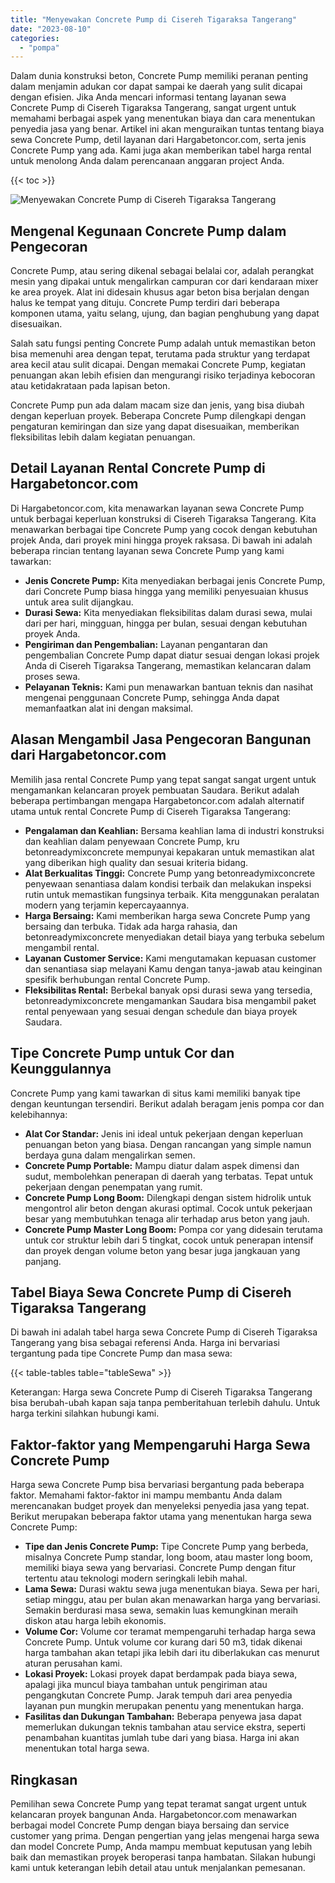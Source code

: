 ```yaml
---
title: "Menyewakan Concrete Pump di Cisereh Tigaraksa Tangerang"
date: "2023-08-10"
categories: 
  - "pompa"
---
```




Dalam dunia konstruksi beton, Concrete Pump memiliki peranan penting dalam menjamin adukan cor dapat sampai ke daerah yang sulit dicapai dengan efisien. Jika Anda mencari informasi tentang layanan sewa Concrete Pump di Cisereh Tigaraksa Tangerang, sangat urgent untuk memahami berbagai aspek yang menentukan biaya dan cara menentukan penyedia jasa yang benar. Artikel ini akan menguraikan tuntas tentang biaya sewa Concrete Pump, detil layanan dari Hargabetoncor.com, serta jenis Concrete Pump yang ada. Kami juga akan memberikan tabel harga rental untuk menolong Anda dalam perencanaan anggaran project Anda.

{{< toc >}}

![Menyewakan Concrete Pump di Cisereh Tigaraksa Tangerang](https://hargareadymixid.github.io/pompa/concrete-pump%20(13).png)

## Mengenal Kegunaan Concrete Pump dalam Pengecoran

Concrete Pump, atau sering dikenal sebagai belalai cor, adalah perangkat mesin yang dipakai untuk mengalirkan campuran cor dari kendaraan mixer ke area proyek. Alat ini didesain khusus agar beton bisa berjalan dengan halus ke tempat yang dituju. Concrete Pump terdiri dari beberapa komponen utama, yaitu selang, ujung, dan bagian penghubung yang dapat disesuaikan.

Salah satu fungsi penting Concrete Pump adalah untuk memastikan beton bisa memenuhi area dengan tepat, terutama pada struktur yang terdapat area kecil atau sulit dicapai. Dengan memakai Concrete Pump, kegiatan penuangan akan lebih efisien dan mengurangi risiko terjadinya kebocoran atau ketidakrataan pada lapisan beton.

Concrete Pump pun ada dalam macam size dan jenis, yang bisa diubah dengan keperluan proyek. Beberapa Concrete Pump dilengkapi dengan pengaturan kemiringan dan size yang dapat disesuaikan, memberikan fleksibilitas lebih dalam kegiatan penuangan.

## Detail Layanan Rental Concrete Pump di Hargabetoncor.com

Di Hargabetoncor.com, kita menawarkan layanan sewa Concrete Pump untuk berbagai keperluan konstruksi di Cisereh Tigaraksa Tangerang. Kita menawarkan berbagai tipe Concrete Pump yang cocok dengan kebutuhan projek Anda, dari proyek mini hingga proyek raksasa. Di bawah ini adalah beberapa rincian tentang layanan sewa Concrete Pump yang kami tawarkan:

- **Jenis Concrete Pump:** Kita menyediakan berbagai jenis Concrete Pump, dari Concrete Pump biasa hingga yang memiliki penyesuaian khusus untuk area sulit dijangkau.
- **Durasi Sewa:** Kita menyediakan fleksibilitas dalam durasi sewa, mulai dari per hari, mingguan, hingga per bulan, sesuai dengan kebutuhan proyek Anda.
- **Pengiriman dan Pengembalian:** Layanan pengantaran dan pengembalian Concrete Pump dapat diatur sesuai dengan lokasi projek Anda di Cisereh Tigaraksa Tangerang, memastikan kelancaran dalam proses sewa.
- **Pelayanan Teknis:** Kami pun menawarkan bantuan teknis dan nasihat mengenai penggunaan Concrete Pump, sehingga Anda dapat memanfaatkan alat ini dengan maksimal.

## Alasan Mengambil Jasa Pengecoran Bangunan dari Hargabetoncor.com

Memilih jasa rental Concrete Pump yang tepat sangat sangat urgent untuk mengamankan kelancaran proyek pembuatan Saudara. Berikut adalah beberapa pertimbangan mengapa Hargabetoncor.com adalah alternatif utama untuk rental Concrete Pump di Cisereh Tigaraksa Tangerang:

- **Pengalaman dan Keahlian:** Bersama keahlian lama di industri konstruksi dan keahlian dalam penyewaan Concrete Pump, kru betonreadymixconcrete mempunyai kepakaran untuk memastikan alat yang diberikan high quality dan sesuai kriteria bidang.
- **Alat Berkualitas Tinggi:** Concrete Pump yang betonreadymixconcrete penyewaan senantiasa dalam kondisi terbaik dan melakukan inspeksi rutin untuk memastikan fungsinya terbaik. Kita menggunakan peralatan modern yang terjamin kepercayaannya.
- **Harga Bersaing:** Kami memberikan harga sewa Concrete Pump yang bersaing dan terbuka. Tidak ada harga rahasia, dan betonreadymixconcrete menyediakan detail biaya yang terbuka sebelum mengambil rental.
- **Layanan Customer Service:** Kami mengutamakan kepuasan customer dan senantiasa siap melayani Kamu dengan tanya-jawab atau keinginan spesifik berhubungan rental Concrete Pump.
- **Fleksibilitas Rental:** Berbekal banyak opsi durasi sewa yang tersedia, betonreadymixconcrete mengamankan Saudara bisa mengambil paket rental penyewaan yang sesuai dengan schedule dan biaya proyek Saudara.

## Tipe Concrete Pump untuk Cor dan Keunggulannya

Concrete Pump yang kami tawarkan di situs kami memiliki banyak tipe dengan keuntungan tersendiri. Berikut adalah beragam jenis pompa cor dan kelebihannya:

- **Alat Cor Standar:** Jenis ini ideal untuk pekerjaan dengan keperluan penuangan beton yang biasa. Dengan rancangan yang simple namun berdaya guna dalam mengalirkan semen.
- **Concrete Pump Portable:** Mampu diatur dalam aspek dimensi dan sudut, membolehkan penerapan di daerah yang terbatas. Tepat untuk pekerjaan dengan penempatan yang rumit.
- **Concrete Pump Long Boom:** Dilengkapi dengan sistem hidrolik untuk mengontrol alir beton dengan akurasi optimal. Cocok untuk pekerjaan besar yang membutuhkan tenaga alir terhadap arus beton yang jauh.
- **Concrete Pump Master Long Boom:** Pompa cor yang didesain terutama untuk cor struktur lebih dari 5 tingkat, cocok untuk penerapan intensif dan proyek dengan volume beton yang besar juga jangkauan yang panjang.

## Tabel Biaya Sewa Concrete Pump di Cisereh Tigaraksa Tangerang

Di bawah ini adalah tabel harga sewa Concrete Pump di Cisereh Tigaraksa Tangerang yang bisa sebagai referensi Anda. Harga ini bervariasi tergantung pada tipe Concrete Pump dan masa sewa:

{{< table-tables table="tableSewa" >}}

Keterangan: Harga sewa Concrete Pump di Cisereh Tigaraksa Tangerang bisa berubah-ubah kapan saja tanpa pemberitahuan terlebih dahulu. Untuk harga terkini silahkan hubungi kami.

## Faktor-faktor yang Mempengaruhi Harga Sewa Concrete Pump

Harga sewa Concrete Pump bisa bervariasi bergantung pada beberapa faktor. Memahami faktor-faktor ini mampu membantu Anda dalam merencanakan budget proyek dan menyeleksi penyedia jasa yang tepat. Berikut merupakan beberapa faktor utama yang menentukan harga sewa Concrete Pump:

- **Tipe dan Jenis Concrete Pump:** Tipe Concrete Pump yang berbeda, misalnya Concrete Pump standar, long boom, atau master long boom, memiliki biaya sewa yang bervariasi. Concrete Pump dengan fitur tertentu atau teknologi modern seringkali lebih mahal.
- **Lama Sewa:** Durasi waktu sewa juga menentukan biaya. Sewa per hari, setiap minggu, atau per bulan akan menawarkan harga yang bervariasi. Semakin berdurasi masa sewa, semakin luas kemungkinan meraih diskon atau harga lebih ekonomis.
- **Volume Cor:** Volume cor teramat mempengaruhi terhadap harga sewa Concrete Pump. Untuk volume cor kurang dari 50 m3, tidak dikenai harga tambahan akan tetapi jika lebih dari itu diberlakukan cas menurut aturan perusahan kami.
- **Lokasi Proyek:** Lokasi proyek dapat berdampak pada biaya sewa, apalagi jika muncul biaya tambahan untuk pengiriman atau pengangkutan Concrete Pump. Jarak tempuh dari area penyedia layanan pun mungkin merupakan penentu yang menentukan harga.
- **Fasilitas dan Dukungan Tambahan:** Beberapa penyewa jasa dapat memerlukan dukungan teknis tambahan atau service ekstra, seperti penambahan kuantitas jumlah tube dari yang biasa. Harga ini akan menentukan total harga sewa.

## Ringkasan

Pemilihan sewa Concrete Pump yang tepat teramat sangat urgent untuk kelancaran proyek bangunan Anda. Hargabetoncor.com menawarkan berbagai model Concrete Pump dengan biaya bersaing dan service customer yang prima. Dengan pengertian yang jelas mengenai harga sewa dan model Concrete Pump, Anda mampu membuat keputusan yang lebih baik dan memastikan proyek beroperasi tanpa hambatan. Silakan hubungi kami untuk keterangan lebih detail atau untuk menjalankan pemesanan.
